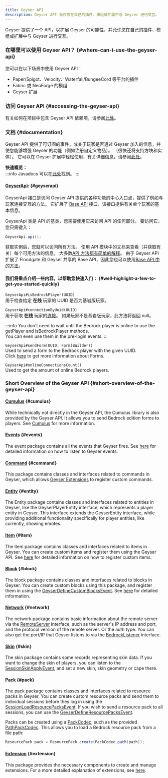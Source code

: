 ```yaml
---
title: Geyser API
description: Geyser API 允许您在自己的插件、模组或扩展中与 Geyser 进行交互。
---
```


Geyser 提供了一个 API，以扩展 Geyser 的可能性，并允许您在自己的插件、模组或扩展中与 Geyser 进行交互。

### 在哪里可以使用 Geyser API？ {#where-can-i-use-the-geyser-api}
您可以在以下场景中使用 Geyser API：
- Paper/Spigot、Velocity、Waterfall/BungeeCord 等平台的插件
- Fabric 或 NeoForge 的模组
- Geyser 扩展

### 访问 Geyser API {#accessing-the-geyser-api}
有关如何在项目中包含 Geyser API 依赖项，请参阅[此处](/zh-CN/wiki/geyser/getting-started-with-the-api)。

### 文档 {#documentation}

Geyser API 提供了可订阅的事件，或关于玩家是否通过 Geyser 加入的信息，并使您能够增强 Geyser 的功能（例如注册自定义物品）。
（很快还将支持方块和实体）。
它可以在 Geyser 扩展中轻松使用，有关详细信息，请参阅[此处](/zh-CN/wiki/geyser/extensions)。

**快速概览：**   
:::info
    Javadocs 可以在<a href="https://repo.opencollab.dev/javadoc/maven-snapshots/org/geysermc/geyser/api/latest">此处</a>找到。
:::

#### [GeyserApi](https://github.com/GeyserMC/Geyser/blob/master/api/src/main/java/org/geysermc/geyser/api/GeyserApi.java): {#geyserapi}
GeyserApi 接口是访问 Geyser API 提供的各种功能的中心入口点，提供了例如与玩家连接交互的方法。
它扩展了 [Base API](https://github.com/GeyserMC/api/blob/master/base/src/main/java/org/geysermc/api/GeyserApiBase.java) 接口，该接口提供有关单个玩家的基本信息。

GeyserApi 类是 API 的基类，您需要使用它来访问 API 的任何部分。
要访问它，您只需键入：
```java
GeyserApi.api();
```

获取实例后，您就可以访问所有方法。
使用 API 模块中的文档来查看（并获取有关）每个可用方法的信息。
大多数[API 方法都有简单的解释](https://github.com/GeyserMC/Geyser/blob/master/api/src/main/java/org/geysermc/geyser/api/GeyserApi.java)。
由于 Geyser API 扩展了 Floodgate 和 Geyser 共享的 Base API，因此您也可以使用[Base API 中的方法](https://github.com/GeyserMC/api/blob/master/base/src/main/java/org/geysermc/api/GeyserApiBase.java)。


#### 我们将重点介绍一些内容，以帮助您快速入门： {#well-highlight-a-few-to-get-you-started-quickly}
`GeyserApi#isBedrockPlayer(UUID)`  
用于检查给定 **在线** 玩家的 UUID 是否为基岩版玩家。

`GeyserApi#connectionByUuid(UUID)`  
用于获取 **在线** 玩家的[连接](https://github.com/GeyserMC/api/blob/master/base/src/main/java/org/geysermc/api/connection/Connection.java)。
如果玩家不是基岩版玩家，此方法将返回 null。

:::info
    You don't need to wait until the Bedrock player is online to use the getPlayer and isBedrockPlayer methods.  
    You can even use them in the pre-login events.
:::

`GeyserApi#sendForm(UUID, Form(Builder))`  
Used to send a form to the Bedrock player with the given UUID.  
Click [here](/wiki/geyser/forms/) to get more information about Forms.

`GeyserApi#onlineConnectionsCount()`  
Used to get the amount of online Bedrock players.

### Short Overview of the Geyser API {#short-overview-of-the-geyser-api}

#### [Cumulus](https://github.com/GeyserMC/Cumulus/tree/master/src/main/java/org/geysermc/cumulus) {#cumulus}
While technically not directly in the Geyser API, the Cumulus library is also provided by the Geyser API. 
It allows you to send Bedrock edition forms to players. See [Cumulus](/wiki/geyser/forms/) for more information.

#### [Events](https://github.com/GeyserMC/Geyser/tree/master/api/src/main/java/org/geysermc/geyser/api/event) {#events}
The event package contains all the events that Geyser fires. See [here](/wiki/geyser/events) for detailed information on how to listen to Geyser events.

#### [Command](https://github.com/GeyserMC/Geyser/tree/master/api/src/main/java/org/geysermc/geyser/api/command) {#command}
This package contains classes and interfaces related to commands in Geyser, which allows [Geyser Extensions](/wiki/geyser/extensions) to register custom commands.

#### [Entity](https://github.com/GeyserMC/Geyser/tree/master/api/src/main/java/org/geysermc/geyser/api/entity) {#entity}
The Entity package contains classes and interfaces related to entities in Geyser, like the GeyserPlayerEntity interface, 
which represents a player entity in Geyser. This interface extends the GeyserEntity interface, while providing additional functionality specifically for player entities, 
like currently, showing emotes.

#### [Item](https://github.com/GeyserMC/Geyser/tree/master/api/src/main/java/org/geysermc/geyser/api/item) {#item}
The item package contains classes and interfaces related to items in Geyser. You can create custom items and register them using the Geyser API.
See [here](/wiki/geyser/custom-items) for detailed information on how to register custom items.

#### [Block](https://github.com/GeyserMC/Geyser/tree/master/api/src/main/java/org/geysermc/geyser/api/block) {#block}
The block package contains classes and interfaces related to blocks in Geyser. You can create custom blocks using this package, and register them in using the [GeyserDefineCustomBlocksEvent](https://github.com/GeyserMC/Geyser/blob/master/api/src/main/java/org/geysermc/geyser/api/event/lifecycle/GeyserDefineCustomBlocksEvent.java).
See [here](/wiki/geyser/custom-blocks) for detailed information.

#### [Network](https://github.com/GeyserMC/Geyser/tree/master/api/src/main/java/org/geysermc/geyser/api/network) {#network}
The network package contains basic information about the remote server via the 
[RemoteServer](https://github.com/GeyserMC/Geyser/blob/master/api/src/main/java/org/geysermc/geyser/api/network/RemoteServer.java)
interface, such as the server's IP address and port, and the protocol version of the remote server. Or the auth type.
You can also get the port/IP that Geyser listens to via the [BedrockListener](https://github.com/GeyserMC/Geyser/blob/master/api/src/main/java/org/geysermc/geyser/api/network/BedrockListener.java) interface.

#### [Skin](https://github.com/GeyserMC/Geyser/tree/master/api/src/main/java/org/geysermc/geyser/api/skin) {#skin}
The skin package contains some records representing skin data. If you want to change the skin of players, you can listen to the [SessionSkinApplyEvent](https://github.com/GeyserMC/Geyser/blob/master/api/src/main/java/org/geysermc/geyser/api/event/bedrock/SessionSkinApplyEvent.java), and set a new skin, skin geometry or cape there.

#### [Pack](https://github.com/GeyserMC/Geyser/tree/master/api/src/main/java/org/geysermc/geyser/api/pack) {#pack}
The pack package contains classes and interfaces related to resource packs in Geyser. You can create custom resource packs and send them to individual sessions before they log in using the [SessionLoadResourcePacksEvent](https://github.com/GeyserMC/Geyser/blob/master/api/src/main/java/org/geysermc/geyser/api/event/bedrock/SessionLoadResourcePacksEvent.java).
If you wish to send a resource pack to all sessions, you can use the [GeyserDefineResourcePacksEvent](https://github.com/GeyserMC/Geyser/blob/master/api/src/main/java/org/geysermc/geyser/api/event/lifecycle/GeyserDefineResourcePacksEvent.java).

Packs can be created using a [PackCodec](https://github.com/GeyserMC/Geyser/blob/master/api/src/main/java/org/geysermc/geyser/api/pack/PackCodec.java), such as the provided [PathPackCodec](https://github.com/GeyserMC/Geyser/blob/master/api/src/main/java/org/geysermc/geyser/api/pack/PathPackCodec.java).
This allows you to load a Bedrock resource pack from a file path:
```java
ResourcePack pack = ResourcePack.create(PackCodec.path(path));
```

#### [Extension](https://github.com/GeyserMC/Geyser/tree/master/api/src/main/java/org/geysermc/geyser/api/extension) {#extension}
This package provides the necessary components to create and manage extensions.
For a more detailed explanation of extensions, see [here](/wiki/geyser/extensions).
